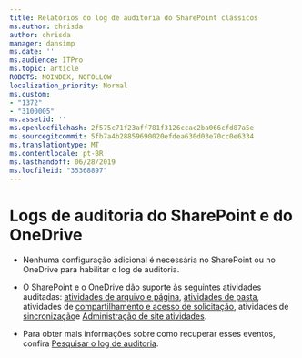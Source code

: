 ```yaml
---
title: Relatórios do log de auditoria do SharePoint clássicos
ms.author: chrisda
author: chrisda
manager: dansimp
ms.date: ''
ms.audience: ITPro
ms.topic: article
ROBOTS: NOINDEX, NOFOLLOW
localization_priority: Normal
ms.custom:
- "1372"
- "3100005"
ms.assetid: ''
ms.openlocfilehash: 2f575c71f23aff781f3126ccac2ba066cfd87a5e
ms.sourcegitcommit: 5fb7a4b28859690020efdea630d03e70cc0e6334
ms.translationtype: MT
ms.contentlocale: pt-BR
ms.lasthandoff: 06/28/2019
ms.locfileid: "35368897"
---
```

# <a name="sharepoint-and-onedrive-audit-logs"></a>Logs de auditoria do SharePoint e do OneDrive

- Nenhuma configuração adicional é necessária no SharePoint ou no OneDrive para habilitar o log de auditoria.

- O SharePoint e o OneDrive dão suporte às seguintes atividades auditadas: [atividades de arquivo e página](https://docs.microsoft.com/office365/securitycompliance/search-the-audit-log-in-security-and-compliance#file-and-page-activities), [atividades de pasta](https://docs.microsoft.com/office365/securitycompliance/search-the-audit-log-in-security-and-compliance#folder-activities), atividades de [compartilhamento e acesso de solicitação](https://docs.microsoft.com/office365/securitycompliance/search-the-audit-log-in-security-and-compliance#sharing-and-access-request-activities), atividades de [sincronização](https://docs.microsoft.com/office365/securitycompliance/search-the-audit-log-in-security-and-compliance#synchronization-activities)e [Administração de site atividades](https://docs.microsoft.com/office365/securitycompliance/search-the-audit-log-in-security-and-compliance#site-administration-activities).

- Para obter mais informações sobre como recuperar esses eventos, confira [Pesquisar o log de auditoria](https://docs.microsoft.com/office365/securitycompliance/search-the-audit-log-in-security-and-compliance#search-the-audit-log).
